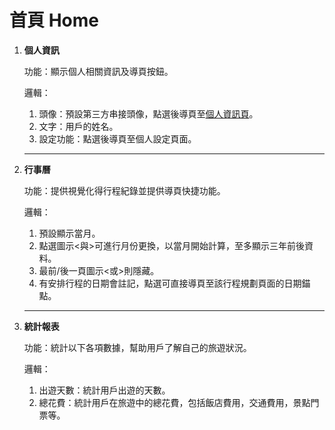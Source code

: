 # 首頁 Home

1. **個人資訊**
    
    功能：顯示個人相關資訊及導頁按鈕。
    
    邏輯：
    
    1. 頭像：預設第三方串接頭像，點選後導頁至[個人資訊頁](https://www.notion.so/458d335daa874ddbb0daf0874cb4a0ee?pvs=21)。
    2. 文字：用戶的姓名。
    3. 設定功能：點選後導頁至個人設定頁面。
    
    ---
    
2. **行事曆**
    
    功能：提供視覺化得行程紀錄並提供導頁快捷功能。
    
    邏輯：
    
    1. 預設顯示當月。
    2. 點選圖示<與>可進行月份更換，以當月開始計算，至多顯示三年前後資料。
    3. 最前/後一頁圖示<或>則隱藏。
    4. 有安排行程的日期會註記，點選可直接導頁至該行程規劃頁面的日期錨點。
    
    ---
    
3. **統計報表**
    
    功能：統計以下各項數據，幫助用戶了解自己的旅遊狀況。
    
    邏輯：
    
    1. 出遊天數：統計用戶出遊的天數。
    2. 總花費：統計用戶在旅遊中的總花費，包括飯店費用，交通費用，景點門票等。